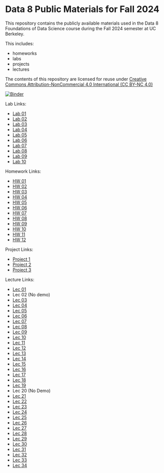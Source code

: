 # Data 8 Public Materials for Fall 2024

This repository contains the publicly available materials used in the Data 8 Foundations of Data Science course during the Fall 2024 semester at UC Berkeley.

This includes:

- homeworks
- labs
- projects
- lectures

The contents of this repository are licensed for reuse under [Creative Commons Attribution-NonCommercial 4.0 International (CC BY-NC 4.0)](http://creativecommons.org/licenses/by-nc/4.0/)

[![Binder](https://mybinder.org/badge.svg)](https://mybinder.org/v2/gh/data-8/materials-fa24/main)

Lab Links:

- [Lab 01](https://data8.datahub.berkeley.edu/hub/user-redirect/git-pull?repo=https%3A%2F%2Fgithub.com%2Fdata-8%2Fmaterials-fa24&urlpath=tree%2Fmaterials-fa24%2Flab%2Flab01%2Flab01.ipynb)
- [Lab 02](https://data8.datahub.berkeley.edu/hub/user-redirect/git-pull?repo=https%3A%2F%2Fgithub.com%2Fdata-8%2Fmaterials-fa24&urlpath=tree%2Fmaterials-fa24%2Flab%2Flab02%2Flab02.ipynb)
- [Lab 03](https://data8.datahub.berkeley.edu/hub/user-redirect/git-pull?repo=https%3A%2F%2Fgithub.com%2Fdata-8%2Fmaterials-fa24&urlpath=tree%2Fmaterials-fa24%2Flab%2Flab03%2Flab03.ipynb)
- [Lab 04](https://data8.datahub.berkeley.edu/hub/user-redirect/git-pull?repo=https%3A%2F%2Fgithub.com%2Fdata-8%2Fmaterials-fa24&urlpath=tree%2Fmaterials-fa24%2Flab%2Flab04%2Flab04.ipynb)
- [Lab 05](https://data8.datahub.berkeley.edu/hub/user-redirect/git-pull?repo=https%3A%2F%2Fgithub.com%2Fdata-8%2Fmaterials-fa24&urlpath=tree%2Fmaterials-fa24%2Flab%2Flab05%2Flab05.ipynb)
- [Lab 06](https://data8.datahub.berkeley.edu/hub/user-redirect/git-pull?repo=https%3A%2F%2Fgithub.com%2Fdata-8%2Fmaterials-fa24&urlpath=tree%2Fmaterials-fa24%2Flab%2Flab06%2Flab06.ipynb)
- [Lab 07](https://data8.datahub.berkeley.edu/hub/user-redirect/git-pull?repo=https%3A%2F%2Fgithub.com%2Fdata-8%2Fmaterials-fa24&urlpath=tree%2Fmaterials-fa24%2Flab%2Flab07%2Flab07.ipynb)
- [Lab 08](https://data8.datahub.berkeley.edu/hub/user-redirect/git-pull?repo=https%3A%2F%2Fgithub.com%2Fdata-8%2Fmaterials-fa24&urlpath=tree%2Fmaterials-fa24%2Flab%2Flab08%2Flab08.ipynb)
- [Lab 09](https://data8.datahub.berkeley.edu/hub/user-redirect/git-pull?repo=https%3A%2F%2Fgithub.com%2Fdata-8%2Fmaterials-fa24&urlpath=tree%2Fmaterials-fa24%2Flab%2Flab09%2Flab09.ipynb)
- [Lab 10](https://data8.datahub.berkeley.edu/hub/user-redirect/git-pull?repo=https%3A%2F%2Fgithub.com%2Fdata-8%2Fmaterials-fa24&urlpath=tree%2Fmaterials-fa24%2Flab%2Flab10%2Flab10.ipynb)

Homework Links:

- [HW 01](https://data8.datahub.berkeley.edu/hub/user-redirect/git-pull?repo=https%3A%2F%2Fgithub.com%2Fdata-8%2Fmaterials-fa24&urlpath=tree%2Fmaterials-fa24%2Fhw%2Fhw01%2Fhw01.ipynb)
- [HW 02](https://data8.datahub.berkeley.edu/hub/user-redirect/git-pull?repo=https%3A%2F%2Fgithub.com%2Fdata-8%2Fmaterials-fa24&urlpath=tree%2Fmaterials-fa24%2Fhw%2Fhw02%2Fhw02.ipynb)
- [HW 03](https://data8.datahub.berkeley.edu/hub/user-redirect/git-pull?repo=https%3A%2F%2Fgithub.com%2Fdata-8%2Fmaterials-fa24&urlpath=tree%2Fmaterials-fa24%2Fhw%2Fhw03%2Fhw03.ipynb)
- [HW 04](https://data8.datahub.berkeley.edu/hub/user-redirect/git-pull?repo=https%3A%2F%2Fgithub.com%2Fdata-8%2Fmaterials-fa24&urlpath=tree%2Fmaterials-fa24%2Fhw%2Fhw04%2Fhw04.ipynb)
- [HW 05](https://data8.datahub.berkeley.edu/hub/user-redirect/git-pull?repo=https%3A%2F%2Fgithub.com%2Fdata-8%2Fmaterials-fa24&urlpath=tree%2Fmaterials-fa24%2Fhw%2Fhw05%2Fhw05.ipynb)
- [HW 06](https://data8.datahub.berkeley.edu/hub/user-redirect/git-pull?repo=https%3A%2F%2Fgithub.com%2Fdata-8%2Fmaterials-fa24&urlpath=tree%2Fmaterials-fa24%2Fhw%2Fhw06%2Fhw06.ipynb)
- [HW 07](https://data8.datahub.berkeley.edu/hub/user-redirect/git-pull?repo=https%3A%2F%2Fgithub.com%2Fdata-8%2Fmaterials-fa24&urlpath=tree%2Fmaterials-fa24%2Fhw%2Fhw07%2Fhw07.ipynb)
- [HW 08](https://data8.datahub.berkeley.edu/hub/user-redirect/git-pull?repo=https%3A%2F%2Fgithub.com%2Fdata-8%2Fmaterials-fa24&urlpath=tree%2Fmaterials-fa24%2Fhw%2Fhw08%2Fhw08.ipynb)
- [HW 09](https://data8.datahub.berkeley.edu/hub/user-redirect/git-pull?repo=https%3A%2F%2Fgithub.com%2Fdata-8%2Fmaterials-fa24&urlpath=tree%2Fmaterials-fa24%2Fhw%2Fhw09%2Fhw09.ipynb)
- [HW 10](https://data8.datahub.berkeley.edu/hub/user-redirect/git-pull?repo=https%3A%2F%2Fgithub.com%2Fdata-8%2Fmaterials-fa24&urlpath=tree%2Fmaterials-fa24%2Fhw%2Fhw10%2Fhw10.ipynb)
- [HW 11](https://data8.datahub.berkeley.edu/hub/user-redirect/git-pull?repo=https%3A%2F%2Fgithub.com%2Fdata-8%2Fmaterials-fa24&urlpath=tree%2Fmaterials-fa24%2Fhw%2Fhw11%2Fhw11.ipynb)
- [HW 12](https://data8.datahub.berkeley.edu/hub/user-redirect/git-pull?repo=https%3A%2F%2Fgithub.com%2Fdata-8%2Fmaterials-fa24&urlpath=tree%2Fmaterials-fa24%2Fhw%2Fhw12%2Fhw12.ipynb)

Project Links:

- [Project 1](https://data8.datahub.berkeley.edu/hub/user-redirect/git-pull?repo=https%3A%2F%2Fgithub.com%2Fdata-8%2Fmaterials-fa24&urlpath=tree%2Fmaterials-fa24%2Fproject%2Fproject1%2Fproject1.ipynb)
- [Project 2](https://data8.datahub.berkeley.edu/hub/user-redirect/git-pull?repo=https%3A%2F%2Fgithub.com%2Fdata-8%2Fmaterials-fa24&urlpath=tree%2Fmaterials-fa24%2Fproject%2Fproject2%2Fproject2.ipynb)
- [Project 3](https://data8.datahub.berkeley.edu/hub/user-redirect/git-pull?repo=https%3A%2F%2Fgithub.com%2Fdata-8%2Fmaterials-fa24&urlpath=tree%2Fmaterials-fa24%2Fproject%2Fproject3%2Fproject3.ipynb)

Lecture Links:

- [Lec 01](https://data8.datahub.berkeley.edu/hub/user-redirect/git-pull?repo=https%3A%2F%2Fgithub.com%2Fdata-8%2Fmaterials-fa24&urlpath=tree%2Fmaterials-fa24%2Flec%2Flec01%2Flec01.ipynb&branch=main)
- Lec 02 (No demo)
- [Lec 03](https://data8.datahub.berkeley.edu/hub/user-redirect/git-pull?repo=https%3A%2F%2Fgithub.com%2Fdata-8%2Fmaterials-fa24&urlpath=tree%2Fmaterials-fa24%2Flec%2Flec03%2Flec03.ipynb&branch=main)
- [Lec 04](https://data8.datahub.berkeley.edu/hub/user-redirect/git-pull?repo=https%3A%2F%2Fgithub.com%2Fdata-8%2Fmaterials-fa24&urlpath=tree%2Fmaterials-fa24%2Flec%2Flec04%2Flec04.ipynb&branch=main)
- [Lec 05](https://data8.datahub.berkeley.edu/hub/user-redirect/git-pull?repo=https%3A%2F%2Fgithub.com%2Fdata-8%2Fmaterials-fa24&urlpath=tree%2Fmaterials-fa24%2Flec%2Flec05%2Flec05.ipynb&branch=main)
- [Lec 06](https://data8.datahub.berkeley.edu/hub/user-redirect/git-pull?repo=https%3A%2F%2Fgithub.com%2Fdata-8%2Fmaterials-fa24&urlpath=tree%2Fmaterials-fa24%2Flec%2Flec06%2Flec06.ipynb&branch=main)
- [Lec 07](https://data8.datahub.berkeley.edu/hub/user-redirect/git-pull?repo=https%3A%2F%2Fgithub.com%2Fdata-8%2Fmaterials-fa24&urlpath=tree%2Fmaterials-fa24%2Flec%2Flec07%2Flec07.ipynb&branch=main)
- [Lec 08](https://data8.datahub.berkeley.edu/hub/user-redirect/git-pull?repo=https%3A%2F%2Fgithub.com%2Fdata-8%2Fmaterials-fa24&urlpath=tree%2Fmaterials-fa24%2Flec%2Flec08%2Flec08.ipynb&branch=main)
- [Lec 09](https://data8.datahub.berkeley.edu/hub/user-redirect/git-pull?repo=https%3A%2F%2Fgithub.com%2Fdata-8%2Fmaterials-fa24&urlpath=tree%2Fmaterials-fa24%2Flec%2Flec09%2Flec09.ipynb&branch=main)
- [Lec 10](https://data8.datahub.berkeley.edu/hub/user-redirect/git-pull?repo=https%3A%2F%2Fgithub.com%2Fdata-8%2Fmaterials-fa24&urlpath=tree%2Fmaterials-fa24%2Flec%2Flec10%2Flec10.ipynb&branch=main)
- [Lec 11](https://data8.datahub.berkeley.edu/hub/user-redirect/git-pull?repo=https%3A%2F%2Fgithub.com%2Fdata-8%2Fmaterials-fa24&urlpath=tree%2Fmaterials-fa24%2Flec%2Flec11%2Flec11.ipynb&branch=main)
- [Lec 12](https://data8.datahub.berkeley.edu/hub/user-redirect/git-pull?repo=https%3A%2F%2Fgithub.com%2Fdata-8%2Fmaterials-fa24&urlpath=tree%2Fmaterials-fa24%2Flec%2Flec12%2Flec12.ipynb&branch=main)
- [Lec 13](https://data8.datahub.berkeley.edu/hub/user-redirect/git-pull?repo=https%3A%2F%2Fgithub.com%2Fdata-8%2Fmaterials-fa24&urlpath=tree%2Fmaterials-fa24%2Flec%2Flec13%2Flec13.ipynb&branch=main)
- [Lec 14](https://data8.datahub.berkeley.edu/hub/user-redirect/git-pull?repo=https%3A%2F%2Fgithub.com%2Fdata-8%2Fmaterials-fa24&urlpath=tree%2Fmaterials-fa24%2Flec%2Flec14%2Flec14.ipynb)
- [Lec 15](https://data8.datahub.berkeley.edu/hub/user-redirect/git-pull?repo=https%3A%2F%2Fgithub.com%2Fdata-8%2Fmaterials-fa24&urlpath=tree%2Fmaterials-fa24%2Flec%2Flec15%2Flec15.ipynb)
- [Lec 16](https://data8.datahub.berkeley.edu/hub/user-redirect/git-pull?repo=https%3A%2F%2Fgithub.com%2Fdata-8%2Fmaterials-fa24&urlpath=tree%2Fmaterials-fa24%2Flec%2Flec16%2Flec16.ipynb)
- [Lec 17](https://data8.datahub.berkeley.edu/hub/user-redirect/git-pull?repo=https%3A%2F%2Fgithub.com%2Fdata-8%2Fmaterials-fa24&urlpath=tree%2Fmaterials-fa24%2Flec%2Flec17%2Flec17.ipynb)
- [Lec 18](https://data8.datahub.berkeley.edu/hub/user-redirect/git-pull?repo=https%3A%2F%2Fgithub.com%2Fdata-8%2Fmaterials-fa24&urlpath=tree%2Fmaterials-fa24%2Flec%2Flec18%2Flec18.ipynb)
- [Lec 19](https://data8.datahub.berkeley.edu/hub/user-redirect/git-pull?repo=https%3A%2F%2Fgithub.com%2Fdata-8%2Fmaterials-fa24&urlpath=tree%2Fmaterials-fa24%2Flec%2Flec19%2Flec19.ipynb)
- Lec 20 (No Demo)
- [Lec 21](https://data8.datahub.berkeley.edu/hub/user-redirect/git-pull?repo=https%3A%2F%2Fgithub.com%2Fdata-8%2Fmaterials-fa24&urlpath=tree%2Fmaterials-fa24%2Flec%2Flec21%2Flec21.ipynb)
- [Lec 22](https://data8.datahub.berkeley.edu/hub/user-redirect/git-pull?repo=https%3A%2F%2Fgithub.com%2Fdata-8%2Fmaterials-fa24&urlpath=tree%2Fmaterials-fa24%2Flec%2Flec22%2Flec22.ipynb) 
- [Lec 23](https://data8.datahub.berkeley.edu/hub/user-redirect/git-pull?repo=https%3A%2F%2Fgithub.com%2Fdata-8%2Fmaterials-fa24&urlpath=tree%2Fmaterials-fa24%2Flec%2Flec23%2Flec23.ipynb)
- [Lec 24](https://data8.datahub.berkeley.edu/hub/user-redirect/git-pull?repo=https%3A%2F%2Fgithub.com%2Fdata-8%2Fmaterials-fa24&urlpath=tree%2Fmaterials-fa24%2Flec%2Flec24%2Flec24.ipynb)
- [Lec 25](https://data8.datahub.berkeley.edu/hub/user-redirect/git-pull?repo=https%3A%2F%2Fgithub.com%2Fdata-8%2Fmaterials-fa24&urlpath=tree%2Fmaterials-fa24%2Flec%2Flec25%2Flec25.ipynb)
- [Lec 26](https://data8.datahub.berkeley.edu/hub/user-redirect/git-pull?repo=https%3A%2F%2Fgithub.com%2Fdata-8%2Fmaterials-fa24&urlpath=tree%2Fmaterials-fa24%2Flec%2Flec26%2Flec26.ipynb)
- [Lec 27](https://data8.datahub.berkeley.edu/hub/user-redirect/git-pull?repo=https%3A%2F%2Fgithub.com%2Fdata-8%2Fmaterials-fa24&urlpath=tree%2Fmaterials-fa24%2Flec%2Flec27%2Flec27.ipynb)
- [Lec 28](https://data8.datahub.berkeley.edu/hub/user-redirect/git-pull?repo=https%3A%2F%2Fgithub.com%2Fdata-8%2Fmaterials-fa24&urlpath=tree%2Fmaterials-fa24%2Flec%2Flec28%2Flec28.ipynb)
- [Lec 29](https://data8.datahub.berkeley.edu/hub/user-redirect/git-pull?repo=https%3A%2F%2Fgithub.com%2Fdata-8%2Fmaterials-fa24&urlpath=tree%2Fmaterials-fa24%2Flec%2Flec29%2Flec29.ipynb)
- [Lec 30](https://data8.datahub.berkeley.edu/hub/user-redirect/git-pull?repo=https%3A%2F%2Fgithub.com%2Fdata-8%2Fmaterials-fa24&urlpath=tree%2Fmaterials-fa24%2Flec%2Flec30%2Flec30.ipynb)
- [Lec 31](https://data8.datahub.berkeley.edu/hub/user-redirect/git-pull?repo=https%3A%2F%2Fgithub.com%2Fdata-8%2Fmaterials-fa24&urlpath=tree%2Fmaterials-fa24%2Flec%2Flec31%2Flec31.ipynb)
- [Lec 32](https://data8.datahub.berkeley.edu/hub/user-redirect/git-pull?repo=https%3A%2F%2Fgithub.com%2Fdata-8%2Fmaterials-fa24&urlpath=tree%2Fmaterials-fa24%2Flec%2Flec32%2Flec32.ipynb)
- [Lec 33](https://data8.datahub.berkeley.edu/hub/user-redirect/git-pull?repo=https%3A%2F%2Fgithub.com%2Fdata-8%2Fmaterials-fa24&urlpath=tree%2Fmaterials-fa24%2Flec%2Flec33%2Flec33.ipynb)
- [Lec 34](https://data8.datahub.berkeley.edu/hub/user-redirect/git-pull?repo=https%3A%2F%2Fgithub.com%2Fdata-8%2Fmaterials-fa24&urlpath=tree%2Fmaterials-fa24%2Flec%2Flec34%2Flec34.ipynb)

